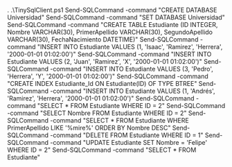 . .\TinySqlClient.ps1
Send-SQLCommand -command "CREATE DATABASE Universidad"
Send-SQLCommand -command "SET DATABASE Universidad"
Send-SQLCommand -command "CREATE TABLE Estudiante (ID INTEGER, Nombre VARCHAR(30), PrimerApellido VARCHAR(30), SegundoApellido VARCHAR(30), FechaNacimiento DATETIME)"
Send-SQLCommand -command "INSERT INTO Estudiante VALUES (1, 'Isaac', 'Ramirez', 'Herrera', '2000-01-01 01:02:00')"
Send-SQLCommand -command "INSERT INTO Estudiante VALUES (2, 'Juan', 'Ramirez', 'X', '2000-01-01 01:02:00')"
Send-SQLCommand -command "INSERT INTO Estudiante VALUES (3, 'Pedro', 'Herrera', 'Y', '2000-01-01 01:02:00')"
Send-SQLCommand -command "CREATE INDEX Estudiante_Id ON Estudiante(ID) OF TYPE BTREE"
Send-SQLCommand -command "INSERT INTO Estudiante VALUES (1, 'Andrés', 'Ramirez', 'Herrera', '2000-01-01 01:02:00')"
Send-SQLCommand -command "SELECT * FROM Estudiante WHERE ID = 2"
Send-SQLCommand -command "SELECT Nombre FROM Estudiante WHERE ID = 2"
Send-SQLCommand -command "SELECT * FROM Estudiante WHERE PrimerApellido LIKE '%mire%' ORDER BY Nombre DESC"
Send-SQLCommand -command "DELETE FROM Estudiante WHERE ID = 1" 
Send-SQLCommand -command "UPDATE Estudiante SET Nombre = 'Felipe' WHERE ID = 2" 
Send-SQLCommand -command "SELECT * FROM Estudiante" 
